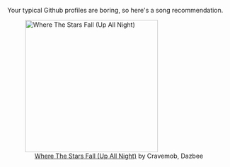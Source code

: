 Your typical Github profiles are boring, so here's a song recommendation.
<figure><img width="300" height="300" src="https://i.scdn.co/image/ab67616d0000b2733b10bc784c23b990c256a2fa" alt="Where The Stars Fall (Up All Night)" /><figcaption align="center"><a href="https://open.spotify.com/track/3OdAoVRBtEg3PfsXsVoqFg" target="_blank">Where The Stars Fall (Up All Night)</a> by Cravemob, Dazbee</figcaption></figure>
